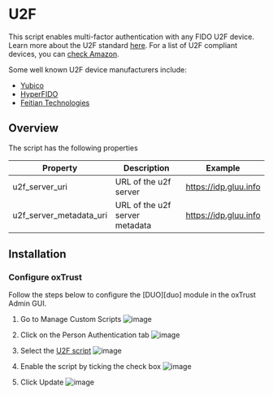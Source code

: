 # U2F
This script enables multi-factor authentication with any FIDO U2F device. Learn more about the U2F standard [here](https://www.gluu.org/resources/documents/standards/fido-u2f/). For a list of U2F compliant devices, you can [check Amazon](http://www.amazon.com/s/ref=nb_sb_noss?url=search-alias%3Daps&field-keywords=U2F). 

Some well known U2F device manufacturers include:  
- [Yubico](https://www.yubico.com/)
- [HyperFIDO](http://hyperfido.com/)
- [Feitian Technologies](http://www.ftsafe.com/)

## Overview
The script has the following properties

|	Property	|	Description		|	Example	|
|-----------------------|-------------------------------|---------------|
|u2f_server_uri		|URL of the u2f server		|https://idp.gluu.info|
|u2f_server_metadata_uri|URL of the u2f server metadata|https://idp.gluu.info|

## Installation
### Configure oxTrust
Follow the steps below to configure the [DUO][duo] module in the oxTrust Admin GUI.

1. Go to Manage Custom Scripts
![image](https://raw.githubusercontent.com/GluuFederation/docs/master/sources/img/2.4/config-script_menu.png)

2. Click on the Person Authentication tab
![image](https://raw.githubusercontent.com/GluuFederation/docs/master/sources/img/2.4/config-script_person.png)

3. Select the [U2F script](https://raw.githubusercontent.com/GluuFederation/oxAuth/master/Server/integrations/u2f/U2fExternalAuthenticator.py)
![image](https://raw.githubusercontent.com/GluuFederation/docs/master/sources/img/2.4/config-script_u2f.png)

4. Enable the script by ticking the check box
![image](https://raw.githubusercontent.com/GluuFederation/docs/master/sources/img/2.4/config-script_enable.png)

5. Click Update 
![image](https://raw.githubusercontent.com/GluuFederation/docs/master/sources/img/2.4/config-script_update.png)

